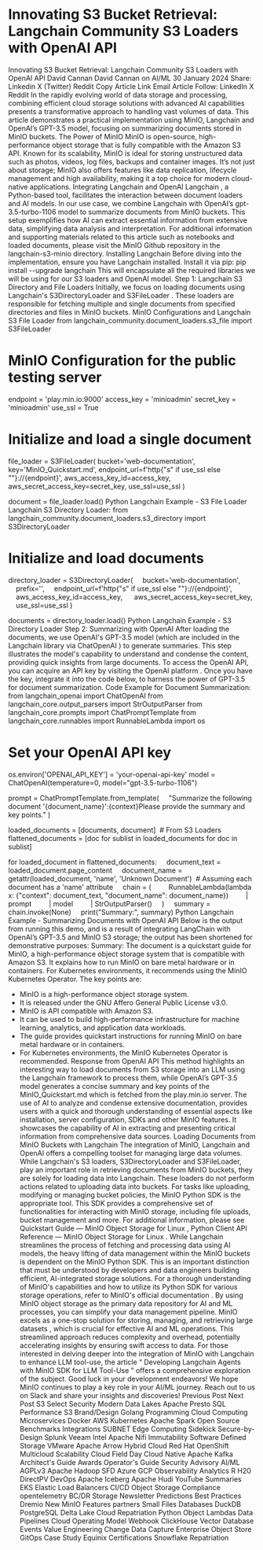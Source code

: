 # Innovating S3 Bucket Retrieval: Langchain Community S3 Loaders with OpenAI API

Innovating S3 Bucket Retrieval: Langchain Community S3 Loaders with OpenAI API
David Cannan
David Cannan
on
AI/ML
30 January 2024
Share:
Linkedin
X (Twitter)
Reddit
Copy Article Link
Email Article
Follow:
LinkedIn
X
Reddit
In the rapidly evolving world of data storage and processing, combining efficient cloud storage solutions with advanced AI capabilities presents a transformative approach to handling vast volumes of data. This article demonstrates a practical implementation using MinIO, Langchain and OpenAI’s GPT-3.5 model, focusing on summarizing documents stored in MinIO buckets.
The Power of MinIO
MinIO is open-source, high-performance object storage that is fully compatible with the Amazon S3 API. Known for its scalability, MinIO is ideal for storing unstructured data such as photos, videos, log files, backups and container images. It’s not just about storage; MinIO also offers features like data replication, lifecycle management and high availability, making it a top choice for modern cloud-native applications.
Integrating Langchain and OpenAI
Langchain
, a Python-based tool, facilitates the interaction between document loaders and AI models. In our use case, we combine Langchain with OpenAI’s
gpt-3.5-turbo-1106
model to summarize documents from MinIO buckets. This setup exemplifies how AI can extract essential information from extensive data, simplifying data analysis and interpretation. For additional information and supporting materials related to this article such as notebooks and loaded documents, please visit the
MinIO Github repository
in the
langchain-s3-minio
directory.
Installing Langchain
Before diving into the implementation, ensure you have Langchain installed. Install it via pip:
pip install --upgrade langchain
This will encapsulate all the required libraries we will be using for our S3 loaders and OpenAI model.
Step 1:
Langchain S3 Directory and File Loaders
Initially, we focus on loading documents using Langchain's
S3DirectoryLoader
and
S3FileLoader
. These loaders are responsible for fetching multiple and single documents from specified directories and files in MinIO buckets.
MinIO Configurations and Langchain S3 File Loader
from langchain_community.document_loaders.s3_file import S3FileLoader

# MinIO Configuration for the public testing server
endpoint = 'play.min.io:9000'
access_key = 'minioadmin'
secret_key = 'minioadmin'
use_ssl = True

# Initialize and load a single document
file_loader = S3FileLoader(
    bucket='web-documentation',
    key='MinIO_Quickstart.md',
    endpoint_url=f'http{"s" if use_ssl else ""}://{endpoint}',
    aws_access_key_id=access_key,
    aws_secret_access_key=secret_key,
    use_ssl=use_ssl
)

document = file_loader.load()
Python Langchain Example - S3 File Loader
Langchain S3 Directory Loader:
from langchain_community.document_loaders.s3_directory import S3DirectoryLoader

# Initialize and load documents
directory_loader = S3DirectoryLoader(
    bucket='web-documentation',
    prefix='',
    endpoint_url=f'http{"s" if use_ssl else ""}://{endpoint}',
    aws_access_key_id=access_key, 
    aws_secret_access_key=secret_key, 
    use_ssl=use_ssl
)

documents = directory_loader.load()
Python Langchain Example - S3 Directory Loader
Step 2:
Summarizing with OpenAI
After loading the documents, we use OpenAI's GPT-3.5 model (which are included in the Langchain library via
ChatOpenAI
) to generate summaries. This step illustrates the model's capability to understand and condense the content, providing quick insights from large documents.
To access the OpenAI API, you can acquire an API key by visiting the
OpenAI platform
. Once you have the key, integrate it into the code below, to harness the power of GPT-3.5 for document summarization.
Code Example for Document Summarization:
from langchain_openai import ChatOpenAI
from langchain_core.output_parsers import StrOutputParser
from langchain_core.prompts import ChatPromptTemplate
from langchain_core.runnables import RunnableLambda
import os

# Set your OpenAI API key
os.environ['OPENAI_API_KEY'] = 'your-openai-api-key'
model = ChatOpenAI(temperature=0, model="gpt-3.5-turbo-1106")

prompt = ChatPromptTemplate.from_template(
    "Summarize the following document '{document_name}':{context}Please provide the summary and key points."
)

loaded_documents = [documents, document]  # From S3 Loaders
flattened_documents = [doc for sublist in loaded_documents for doc in sublist] 

for loaded_document in flattened_documents:
    document_text = loaded_document.page_content
    document_name = getattr(loaded_document, 'name', 'Unknown Document')  # Assuming each document has a 'name' attribute
    chain = (
        RunnableLambda(lambda x: {"context": document_text, "document_name": document_name})
        | prompt
        | model
        | StrOutputParser()
    )
    summary = chain.invoke(None)
    print("Summary:", summary)
Python Langchain Example - Summarizing Documents with OpenAI API
Below is the output from running this demo, and is a result of integrating LangChain with OpenAI’s GPT-3.5 and MinIO S3 storage; the output has been shortened for demonstrative purposes:
Summary: The document is a quickstart guide for MinIO, a high-performance object storage system that is compatible with Amazon S3. It explains how to run MinIO on bare metal hardware or in containers. For Kubernetes environments, it recommends using the MinIO Kubernetes Operator. The key points are:

- MinIO is a high-performance object storage system.
- It is released under the GNU Affero General Public License v3.0.
- MinIO is API compatible with Amazon S3.
- It can be used to build high-performance infrastructure for machine learning, analytics, and application data workloads.
- The guide provides quickstart instructions for running MinIO on bare metal hardware or in containers.
- For Kubernetes environments, the MinIO Kubernetes Operator is recommended.
Response from OpenAI API
This method highlights an interesting way to load documents from S3 storage into an LLM using the Langchain framework to process them, while OpenAI’s GPT-3.5 model generates a concise summary and key points of the
MinIO_Quickstart.md
which is fetched from the
play.min.io
server. The use of AI to analyze and condense extensive documentation, provides users with a quick and thorough understanding of essential aspects like installation, server configuration, SDKs and other MinIO features. It showcases the capability of AI in extracting and presenting critical information from comprehensive data sources.
Loading Documents from MinIO Buckets with Langchain
The integration of MinIO, Langchain and OpenAI offers a compelling toolset for managing large data volumes. While Langchain's S3 loaders, S3DirectoryLoader and S3FileLoader, play an important role in retrieving documents from MinIO buckets, they are solely for loading data into Langchain. These loaders do not perform actions related to uploading data into buckets. For tasks like uploading, modifying or managing bucket policies, the
MinIO Python SDK
is the appropriate tool. This SDK provides a comprehensive set of functionalities for interacting with MinIO storage, including file uploads, bucket management and more. For additional information, please see
Quickstart Guide — MinIO Object Storage for Linux
,
Python Client API Reference — MinIO Object Storage for Linux
.
While Langchain streamlines the process of fetching and processing data using AI models, the heavy lifting of data management within the MinIO buckets is dependent on the MinIO Python SDK. This is an important distinction that must be understood by developers and data engineers building efficient, AI-integrated storage solutions. For a thorough understanding of MinIO's capabilities and how to utilize its Python SDK for various storage operations, refer to MinIO's official
documentation
.
By using MinIO object storage as the primary data repository for AI and ML processes, you can simplify your data management pipeline. MinIO excels as a one-stop solution for
storing, managing, and retrieving large datasets
, which is crucial for effective AI and ML operations. This streamlined approach reduces complexity and overhead, potentially accelerating insights by ensuring swift access to data.
For those interested in delving deeper into the integration of MinIO with Langchain to enhance LLM tool-use, the article “
Developing Langchain Agents with MinIO SDK for LLM Tool-Use
” offers a comprehensive exploration of the subject.
Good luck in your development endeavors! We hope
MinIO
continues to play a key role in your AI/ML journey. Reach out to us on
Slack
and share your insights and discoveries!
Previous Post
Next Post
S3 Select
Security
Modern Data Lakes
Apache Presto
SQL
Performance
S3
Brand/Design
Golang
Programming
Cloud Computing
Microservices
Docker
AWS
Kubernetes
Apache Spark
Open Source
Benchmarks
Integrations
SUBNET
Edge Computing
Sidekick
Secure-by-Design
Splunk
Veeam
Intel
Apache Nifi
Immutability
Software Defined Storage
VMware
Apache Arrow
Hybrid Cloud
Red Hat OpenShift
Multicloud
Scalability
Cloud Field Day
Cloud Native
Apache Kafka
Architect's Guide
Awards
Operator's Guide
Security Advisory
AI/ML
AGPLv3
Apache Hadoop
SFD
Azure
GCP
Observability
Analytics
R
H20
DirectPV
DevOps
Apache Iceberg
Apache Hudi
YouTube Summaries
EKS
Elastic Load Balancers
CI/CD
Object Storage
Compliance
opentelemetry
BC/DR
Storage Newsletter Predictions
Best Practices
Dremio
New MinIO Features
partners
Small Files
Databases
DuckDB
PostgreSQL
Delta Lake
Cloud Repatriation
Python
Object Lambdas
Data Pipelines
Cloud Operating Model
Webhook
ClickHouse
Vector Database
Events
Value Engineering
Change Data Capture
Enterprise Object Store
GitOps
Case Study
Equinix
Certifications
Snowflake
Repatriation
